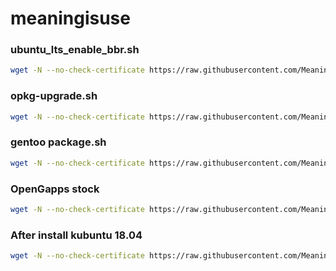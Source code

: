 # meaningisuse

### ubuntu_lts_enable_bbr.sh
``` bash
wget -N --no-check-certificate https://raw.githubusercontent.com/Meaningisuse/meaningisuse/master/ubuntu_lts_enable_bbr.sh && chmod +x ubuntu_lts_enable_bbr.sh && bash ubuntu_lts_enable_bbr.sh
```
### opkg-upgrade.sh
``` bash
wget -N --no-check-certificate https://raw.githubusercontent.com/Meaningisuse/meaningisuse/master/opkg-upgrade.sh && chmod +x opkg-upgrade.sh && ./opkg-upgrade.sh
```

### gentoo package.sh
``` bash
wget -N --no-check-certificate https://raw.githubusercontent.com/Meaningisuse/meaningisuse/master/gentoo-package.sh && chmod +x gentoo-package.sh && ./gentoo-package.sh
```

### OpenGapps stock 
``` bash 
wget -N --no-check-certificate https://raw.githubusercontent.com/Meaningisuse/meaningisuse/master/installer.sh 
```

### After install kubuntu 18.04
``` bash
wget -N --no-check-certificate https://raw.githubusercontent.com/Meaningisuse/meaningisuse/master/ubuntu 18.04.sh && chmod +x ubuntu 18.04.sh && ./ubuntu 18.04.sh
```